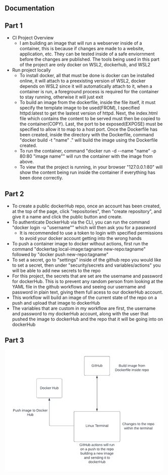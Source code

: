 ## Documentation

## Part 1
- CI Project Overview
  - I am building an image that will run a webserver inside of a container, this is because if changes are made to a website, application, etc. They can be tested inside of a safe enviornment before the changes are published. The tools being used in this part of the project are only docker on WSL2, dockerhub, and WSL2
- Run project locally 
  - To install docker, all that must be done is docker can be installed online, it will attach to a preexisting version of WSL2, docker depends on WSL2 since it will automatically attach to it, when a container is run, a foreground process is required for the container to stay running, otherwise it will just exit
  - To build an image from the dockerfile, inside the file itself, it must specify the template image to be used(FROM), I specified httpd:latest to get the lastest version of httpd. Next, the index.html file which contains the content to be served must then be copied to the container(COPY). Last, the port to be exposed(EXPOSE) must be specified to allow it to map to a host port. Once the Dockerfile has been created, inside the directory with the Dockerfile, command "docker build -t "name" ." will build the image using the Dockerfile created.
  - To run the container, command "docker run -d --name "name" -p 80:80 "image name"" will run the container with the image from above.
  - To view that the project is running, in your browser "127.0.0.1:80" will show the content being run inside the container if everything has been done correctly.
## Part 2
- To create a public dockerHub repo, once an account has been created, at the top of the page, click "repositories", then "create repository", and give it a name and click the public button and create. 
- To authenticate DockerHub via the CLI, you can run the command "docker login -u "username"" which will then ask you for a password
  - It is recommended to use a token to login with specified permissions to avoid your docker account getting into the wrong hands
- To push a container image to docker without actions, first run the command "dockertag local-image:tagname new-repo:tagname" followed by "docker push new-repo:tagname"
- To set a secret, go to "settings" inside of the github repo you would like to set a secret, then under "security/secrets and variables/actions" you will be able to add new secrets to the repo
- For this project, the secrets that are set are the username and password for dockerHub. This is to prevent any random person from looking at the YAML file in the github workflows and seeing our username and password in plain text, giving them full acess to our dockerHub account.
- This workflow will build an image of the current state of the repo on a push and upload that image to dockerHub
- The variables that are custom in my workflow are first, the username and password to my dockerHub account, along with the user that pushed the image to dockerHub and the repo that it will be going into on dockerHub
## Part 3
![diagram](/images/diagram.png)   
